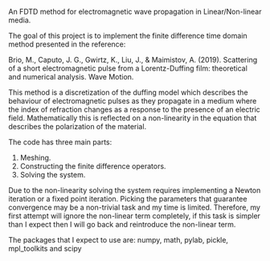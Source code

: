 An FDTD method for electromagnetic wave propagation in Linear/Non-linear media.

The goal of this project is to implement the finite difference time domain
method presented in the reference:

Brio, M., Caputo, J. G., Gwirtz, K., Liu, J., & Maimistov, A. (2019).
Scattering of a short electromagnetic pulse from a Lorentz-Duffing film:
theoretical and numerical analysis. Wave Motion.

This method is a discretization of the duffing model which describes the 
behaviour of electromagnetic pulses as they propagate in a medium where the
index of refraction changes as a response to the presence of an electric field.
Mathematically this is reflected on a non-linearity in the equation that 
describes the polarization of the material. 

The code has three main parts:

1. Meshing.
2. Constructing the finite difference operators.
3. Solving the system.

Due to the non-linearity solving the system requires implementing a Newton 
iteration or a fixed point iteration. Picking the parameters that guarantee
convergence may be a non-trivial task and my time is limited. Therefore, my 
first attempt will ignore the non-linear term completely, if this task is 
simpler than I expect then I will go back and reintroduce the non-linear term.

The packages that I expect to use are: numpy, math, pylab,
pickle, mpl_toolkits and scipy 
